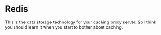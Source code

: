 # Redis
This is the data storage technology for your caching proxy server. So I think you should learn it when you start to bother about caching.
